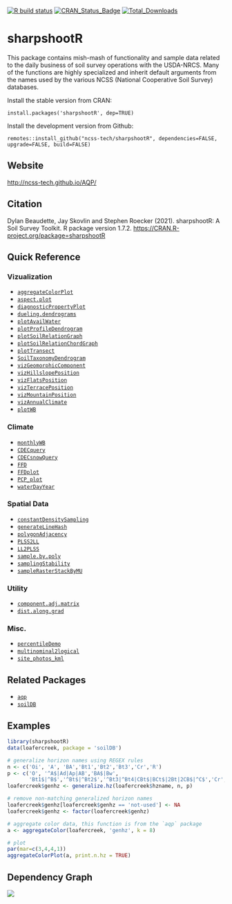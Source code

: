 [![R build status](https://github.com/ncss-tech/sharpshootR/workflows/R-CMD-check/badge.svg)](https://github.com/ncss-tech/sharpshootR/actions)
[![CRAN_Status_Badge](http://www.r-pkg.org/badges/version/sharpshootR)](https://cran.r-project.org/package=sharpshootR)
[![Total_Downloads](http://cranlogs.r-pkg.org/badges/grand-total/sharpshootR)](https://cran.r-project.org/package=sharpshootR)

# sharpshootR

This package contains mish-mash of functionality and sample data related to the daily business of soil survey operations with the USDA-NRCS. Many of the functions are highly specialized and inherit default arguments from the names used by the various NCSS (National Cooperative Soil Survey) databases.

Install the stable version from CRAN:

`install.packages('sharpshootR', dep=TRUE)`

Install the development version from Github:

`remotes::install_github("ncss-tech/sharpshootR", dependencies=FALSE, upgrade=FALSE, build=FALSE)`

## Website
http://ncss-tech.github.io/AQP/

## Citation
Dylan Beaudette, Jay Skovlin and Stephen Roecker (2021). sharpshootR: A Soil Survey Toolkit. R package version 1.7.2. https://CRAN.R-project.org/package=sharpshootR


## Quick Reference

### Vizualization
   * [`aggregateColorPlot`](http://ncss-tech.github.io/sharpshootR/docs/reference/aggregateColorPlot.html)
   * [`aspect.plot`](http://ncss-tech.github.io/sharpshootR/docs/reference/aspect.plot.html)
   * [`diagnosticPropertyPlot`](http://ncss-tech.github.io/sharpshootR/docs/reference/diagnosticPropertyPlot.html)
   * [`dueling.dendrograms`](http://ncss-tech.github.io/sharpshootR/docs/reference/dueling.dendrograms.html)
   * [`plotAvailWater`](http://ncss-tech.github.io/sharpshootR/docs/reference/plotAvailWater.html)
   * [`plotProfileDendrogram`](http://ncss-tech.github.io/sharpshootR/docs/reference/plotProfileDendrogram.html)
   * [`plotSoilRelationGraph`](http://ncss-tech.github.io/sharpshootR/docs/reference/plotSoilRelationGraph.html)
   * [`plotSoilRelationChordGraph`](http://ncss-tech.github.io/sharpshootR/docs/reference/plotSoilRelationChordGraph.html)
   * [`plotTransect`](http://ncss-tech.github.io/sharpshootR/docs/reference/plotTransect.html)
   * [`SoilTaxonomyDendrogram`](http://ncss-tech.github.io/sharpshootR/docs/reference/SoilTaxonomyDendrogram.html)
   * [`vizGeomorphicComponent`](http://ncss-tech.github.io/sharpshootR/docs/reference/vizHillslopePosition.html)
   * [`vizHillslopePosition`](http://ncss-tech.github.io/sharpshootR/docs/reference/vizHillslopePosition.html)
   * [`vizFlatsPosition`](http://ncss-tech.github.io/sharpshootR/docs/reference/vizFlatsPosition.html)
   * [`vizTerracePosition`](http://ncss-tech.github.io/sharpshootR/docs/reference/vizTerracePosition.html)
   * [`vizMountainPosition`](http://ncss-tech.github.io/sharpshootR/docs/reference/vizMountainPosition.html)
   * [`vizAnnualClimate`](http://ncss-tech.github.io/sharpshootR/docs/reference/vizAnnualClimate.html)
   * [`plotWB`](http://ncss-tech.github.io/sharpshootR/docs/reference/plotWB.html)

   
### Climate
   * [`monthlyWB`](http://ncss-tech.github.io/sharpshootR/docs/reference/monthlyWB.html)
   * [`CDECquery`](http://ncss-tech.github.io/sharpshootR/docs/reference/CDECquery.html)
   * [`CDECsnowQuery`](http://ncss-tech.github.io/sharpshootR/docs/reference/CDECsnowQuery.html)
   * [`FFD`](http://ncss-tech.github.io/sharpshootR/docs/reference/FFD.html)
   * [`FFDplot`](http://ncss-tech.github.io/sharpshootR/docs/reference/FFD.html)
   * [`PCP_plot`](http://ncss-tech.github.io/sharpshootR/docs/reference/PCP_plot.html)
   * [`waterDayYear`](http://ncss-tech.github.io/sharpshootR/docs/reference/waterDayYear.html)


### Spatial Data
   * [`constantDensitySampling`](http://ncss-tech.github.io/sharpshootR/docs/reference/constantDensitySampling.html)
   * [`generateLineHash`](http://ncss-tech.github.io/sharpshootR/docs/reference/generateLineHash.html)
   * [`polygonAdjacency`](http://ncss-tech.github.io/sharpshootR/docs/reference/polygonAdjacency.html)
   * [`PLSS2LL`](http://ncss-tech.github.io/sharpshootR/docs/reference/PLSS2LL.html)
   * [`LL2PLSS`](http://ncss-tech.github.io/sharpshootR/docs/reference/LL2PLSS.html)
   * [`sample.by.poly`](http://ncss-tech.github.io/sharpshootR/docs/reference/sample.by.poly.html)
   * [`samplingStability`](http://ncss-tech.github.io/sharpshootR/docs/reference/samplingStability.html)
   * [`sampleRasterStackByMU`](http://ncss-tech.github.io/sharpshootR/docs/reference/sampleRasterStackByMU.html)


### Utility
   * [`component.adj.matrix`](http://ncss-tech.github.io/sharpshootR/docs/reference/component.adj.matrix.html)
   * [`dist.along.grad`](http://ncss-tech.github.io/sharpshootR/docs/reference/dist.along.grad.html)


### Misc.
   * [`percentileDemo`](http://ncss-tech.github.io/sharpshootR/docs/reference/percentileDemo.html)
   * [`multinominal2logical`](http://ncss-tech.github.io/sharpshootR/docs/reference/multinominal2logical.html)
   * [`site_photos_kml`](http://ncss-tech.github.io/sharpshootR/docs/reference/site_photos_kml.html)


## Related Packages
 * [`aqp`](https://github.com/ncss-tech/aqp)
 * [`soilDB`](https://github.com/ncss-tech/soilDB)
 

## Examples
```r
library(sharpshootR)
data(loafercreek, package = 'soilDB')

# generalize horizon names using REGEX rules
n <- c('Oi', 'A', 'BA','Bt1','Bt2','Bt3','Cr','R')
p <- c('O', '^A$|Ad|Ap|AB','BA$|Bw', 
       'Bt1$|^B$','^Bt$|^Bt2$','^Bt3|^Bt4|CBt$|BCt$|2Bt|2CB$|^C$','Cr','R')
loafercreek$genhz <- generalize.hz(loafercreek$hzname, n, p)

# remove non-matching generalized horizon names
loafercreek$genhz[loafercreek$genhz == 'not-used'] <- NA
loafercreek$genhz <- factor(loafercreek$genhz)

# aggregate color data, this function is from the `aqp` package
a <- aggregateColor(loafercreek, 'genhz', k = 8)

# plot
par(mar=c(3,4,4,1))
aggregateColorPlot(a, print.n.hz = TRUE)
```


## Dependency Graph
![](https://cran.microsoft.com/packagedata/graphs/sharpshootR.png)

